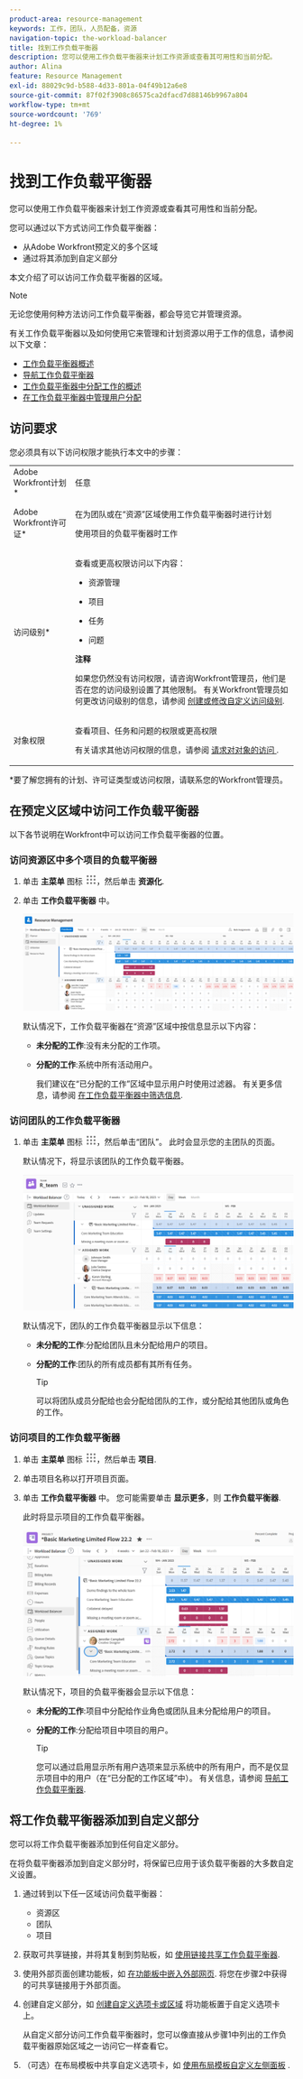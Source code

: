 ```yaml
---
product-area: resource-management
keywords: 工作，团队，人员配备，资源
navigation-topic: the-workload-balancer
title: 找到工作负载平衡器
description: 您可以使用工作负载平衡器来计划工作资源或查看其可用性和当前分配。
author: Alina
feature: Resource Management
exl-id: 88029c9d-b588-4d33-801a-04f49b12a6e8
source-git-commit: 87f02f3908c86575ca2dfacd7d88146b9967a804
workflow-type: tm+mt
source-wordcount: '769'
ht-degree: 1%

---
```


# 找到工作负载平衡器


您可以使用工作负载平衡器来计划工作资源或查看其可用性和当前分配。

您可以通过以下方式访问工作负载平衡器：

* 从Adobe Workfront预定义的多个区域
* 通过将其添加到自定义部分

本文介绍了可以访问工作负载平衡器的区域。

>[!NOTE]
>
>无论您使用何种方法访问工作负载平衡器，都会导览它并管理资源。
>
>有关工作负载平衡器以及如何使用它来管理和计划资源以用于工作的信息，请参阅以下文章：
>
>* [工作负载平衡器概述](../../resource-mgmt/workload-balancer/overview-workload-balancer.md)
>* [导航工作负载平衡器](../../resource-mgmt/workload-balancer/navigate-the-workload-balancer.md)
>* [工作负载平衡器中分配工作的概述](../../resource-mgmt/workload-balancer/assign-work-in-workload-balancer.md)
>* [在工作负载平衡器中管理用户分配](../../resource-mgmt/workload-balancer/manage-user-allocations-workload-balancer.md)
>


## 访问要求

您必须具有以下访问权限才能执行本文中的步骤：

<table style="table-layout:auto"> 
 <col> 
 <col> 
 <tbody> 
  <tr> 
   <td role="rowheader">Adobe Workfront计划*</td> 
   <td> <p>任意 </p> </td> 
  </tr> 
  <tr> 
   <td role="rowheader">Adobe Workfront许可证*</td> 
   <td> <p>在为团队或在“资源”区域使用工作负载平衡器时进行计划 </p>
   <p>使用项目的负载平衡器时工作 </p>
 </td> 
  </tr> 
  <tr> 
   <td role="rowheader">访问级别*</td> 
   <td> <p>查看或更高权限访问以下内容：</p> 
    <ul> 
     <li> <p>资源管理</p> </li> 
     <li> <p>项目</p> </li> 
     <li> <p>任务</p> </li> 
     <li> <p>问题</p> </li> 
    </ul> <p><b> 注释</b>

如果您仍然没有访问权限，请咨询Workfront管理员，他们是否在您的访问级别设置了其他限制。 有关Workfront管理员如何更改访问级别的信息，请参阅 <a href="../../administration-and-setup/add-users/configure-and-grant-access/create-modify-access-levels.md" class="MCXref xref">创建或修改自定义访问级别</a>.</p> </td>
</tr> 
  <tr> 
   <td role="rowheader">对象权限</td> 
   <td> <p>查看项目、任务和问题的权限或更高权限 </p> <p>有关请求其他访问权限的信息，请参阅 <a href="../../workfront-basics/grant-and-request-access-to-objects/request-access.md" class="MCXref xref">请求对对象的访问 </a>.</p> </td> 
  </tr> 
 </tbody> 
</table>

*要了解您拥有的计划、许可证类型或访问权限，请联系您的Workfront管理员。

## 在预定义区域中访问工作负载平衡器

以下各节说明在Workfront中可以访问工作负载平衡器的位置。

### 访问资源区中多个项目的负载平衡器

1. 单击 **主菜单** 图标 ![](assets/main-menu-icon.png)，然后单击 **资源化**.
1. 单击 **工作负载平衡器** 中。

   ![](assets/nwe-balancer-global.png)

   默认情况下，工作负载平衡器在“资源”区域中按信息显示以下内容：

   * **未分配的工作**:没有未分配的工作项。
   * **分配的工作**:系统中所有活动用户。

      我们建议在“已分配的工作”区域中显示用户时使用过滤器。 有关更多信息，请参阅 [在工作负载平衡器中筛选信息](../workload-balancer/filter-information-workload-balancer.md).

### 访问团队的工作负载平衡器

1. 单击 **主菜单** 图标 ![](assets/main-menu-icon.png)，然后单击“团队”。
此时会显示您的主团队的页面。

   默认情况下，将显示该团队的工作负载平衡器。

   ![](assets/nwe-balancer-team-350x172.png)

   默认情况下，团队的工作负载平衡器显示以下信息：

   * **未分配的工作**:分配给团队且未分配给用户的项目。
   * **分配的工作**:团队的所有成员都有其所有任务。

      >[!TIP]
      >
      >可以将团队成员分配给也会分配给团队的工作，或分配给其他团队或角色的工作。



### 访问项目的工作负载平衡器

1. 单击 **主菜单** 图标 ![](assets/main-menu-icon.png)，然后单击 **项目**.
1. 单击项目名称以打开项目页面。
1. 单击 **工作负载平衡器** 中。 您可能需要单击 **显示更多**，则 **工作负载平衡器**.

   此时将显示项目的工作负载平衡器。

   ![](assets/nwe-balancer-project-350x152.png)

   默认情况下，项目的负载平衡器会显示以下信息：

   * **未分配的工作**:项目中分配给作业角色或团队且未分配给用户的项目。
   * **分配的工作**:分配给项目中项目的用户。

      >[!TIP]
      >
      >您可以通过启用显示所有用户选项来显示系统中的所有用户，而不是仅显示项目中的用户（在“已分配的工作区域”中）。 有关信息，请参阅 [导航工作负载平衡器](../workload-balancer/navigate-the-workload-balancer.md).


## 将工作负载平衡器添加到自定义部分

您可以将工作负载平衡器添加到任何自定义部分。

在将负载平衡器添加到自定义部分时，将保留已应用于该负载平衡器的大多数自定义设置。

1. 通过转到以下任一区域访问负载平衡器：

   * 资源区
   * 团队
   * 项目

1. 获取可共享链接，并将其复制到剪贴板，如 [使用链接共享工作负载平衡器](../../resource-mgmt/workload-balancer/share-link-for-workload-balancer.md).
1. 使用外部页面创建功能板，如 [在功能板中嵌入外部网页](../../reports-and-dashboards/dashboards/creating-and-managing-dashboards/embed-external-web-page-dashboard.md). 将您在步骤2中获得的可共享链接用于外部页面。

   <!--
      (NOTE: ensure this stays correct)
      -->

1. 创建自定义部分，如 [创建自定义选项卡或区域](../../workfront-basics/manage-your-account-and-profile/configuring-your-user-profile/create-custom-tabs.md) 将功能板置于自定义选项卡上。

   从自定义部分访问工作负载平衡器时，您可以像直接从步骤1中列出的工作负载平衡器原始区域之一访问它一样查看它。

   <!--
      (NOTE: ensure this stays correct)
     -->

1. （可选）在布局模板中共享自定义选项卡，如  [使用布局模板自定义左侧面板](../../administration-and-setup/customize-workfront/use-layout-templates/customize-left-panel.md) .


<!--
For a team:

* From the Workload Balancer section of a team.

  You can adjust allocations and review or assign work from multiple projects to individual team members.

For a project:

  You can do the following when you use the Workload Balancer within a project:

   * Assign work on the project to users already assigned other work on the project.
   * Assign work to any user that might not be on the project.

   * View additional work that users are assigned to on other projects.
   * Adjust user allocations to work items.-->